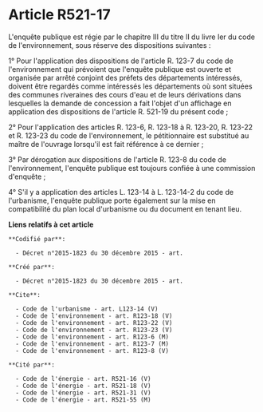 # Article R521-17

L'enquête publique est régie par le chapitre III du titre II du livre Ier du code de l'environnement, sous réserve des
dispositions suivantes : 

1° Pour l'application des dispositions de l'article R. 123-7 du code de l'environnement qui prévoient que l'enquête publique
est ouverte et organisée par arrêté conjoint des préfets des départements intéressés, doivent être regardés comme intéressés
les départements où sont situées des communes riveraines des cours d'eau et de leurs dérivations dans lesquelles la demande
de concession a fait l'objet d'un affichage en application des dispositions de l'article R. 521-19 du présent code ; 

2° Pour l'application des articles R. 123-6, R. 123-18 à R. 123-20, R. 123-22 et R. 123-23 du code de l'environnement, le
pétitionnaire est substitué au maître de l'ouvrage lorsqu'il est fait référence à ce dernier ; 

3° Par dérogation aux dispositions de l'article R. 123-8 du code de l'environnement, l'enquête publique est toujours confiée
à une commission d'enquête ; 

4° S'il y a application des articles L. 123-14 à L. 123-14-2 du code de l'urbanisme, l'enquête publique porte également sur
la mise en compatibilité du plan local d'urbanisme ou du document en tenant lieu.

**Liens relatifs à cet article**

	**Codifié par**:

	  - Décret n°2015-1823 du 30 décembre 2015 - art.

	**Créé par**:

	  - Décret n°2015-1823 du 30 décembre 2015 - art.

	**Cite**:

	  - Code de l'urbanisme - art. L123-14 (V)
	  - Code de l'environnement - art. R123-18 (V)
	  - Code de l'environnement - art. R123-22 (V)
	  - Code de l'environnement - art. R123-23 (V)
	  - Code de l'environnement - art. R123-6 (M)
	  - Code de l'environnement - art. R123-7 (M)
	  - Code de l'environnement - art. R123-8 (V)

	**Cité par**:

	  - Code de l'énergie - art. R521-16 (V)
	  - Code de l'énergie - art. R521-18 (V)
	  - Code de l'énergie - art. R521-31 (V)
	  - Code de l'énergie - art. R521-55 (M)
